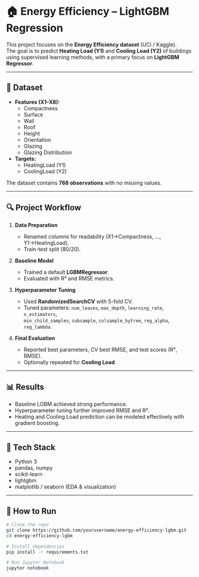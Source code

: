 # 🏠 Energy Efficiency – LightGBM Regression

This project focuses on the **Energy Efficiency dataset** (UCI / Kaggle).  
The goal is to predict **Heating Load (Y1)** and **Cooling Load (Y2)** of buildings using supervised learning methods, with a primary focus on **LightGBM Regressor**.

---

## 📂 Dataset
- **Features (X1–X8):**
  - Compactness
  - Surface
  - Wall
  - Roof
  - Height
  - Orientation
  - Glazing
  - Glazing Distribution
- **Targets:**
  - HeatingLoad (Y1)
  - CoolingLoad (Y2)

The dataset contains **768 observations** with no missing values.

---

## 🔍 Project Workflow
1. **Data Preparation**
   - Renamed columns for readability (X1→Compactness, …, Y1→HeatingLoad).
   - Train-test split (80/20).

2. **Baseline Model**
   - Trained a default **LGBMRegressor**.
   - Evaluated with R² and RMSE metrics.

3. **Hyperparameter Tuning**
   - Used **RandomizedSearchCV** with 5-fold CV.
   - Tuned parameters: `num_leaves`, `max_depth`, `learning_rate`, `n_estimators`,  
     `min_child_samples`, `subsample`, `colsample_bytree`, `reg_alpha`, `reg_lambda`.

4. **Final Evaluation**
   - Reported best parameters, CV best RMSE, and test scores (R², RMSE).
   - Optionally repeated for **Cooling Load**.

---

## 📊 Results
- Baseline LGBM achieved strong performance.  
- Hyperparameter tuning further improved RMSE and R².  
- Heating and Cooling Load prediction can be modeled effectively with gradient boosting.

---

## 🚀 Tech Stack
- Python 3
- pandas, numpy
- scikit-learn
- lightgbm
- matplotlib / seaborn (EDA & visualization)

---

## 📌 How to Run
```bash
# Clone the repo
git clone https://github.com/yourusername/energy-efficiency-lgbm.git
cd energy-efficiency-lgbm

# Install dependencies
pip install -r requirements.txt

# Run Jupyter Notebook
jupyter notebook

